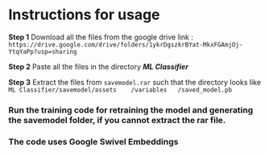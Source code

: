 # Instructions for usage  

**Step 1** Download all the files from the google drive link : `https://drive.google.com/drive/folders/1ykrDgszkrBYat-MkxFGAmjOj-YtqYaPp?usp=sharing`  

**Step 2** Paste all the files in the directory ***ML Classifier***

**Step 3** Extract the files from ``savemodel.rar`` such that the directory looks like  
           ```
           ML Classifier/savemodel/assets   
                                   /variables  
                                   /saved_model.pb  
           ```
    
### Run the training code for retraining the model and generating the savemodel folder, if you cannot extract the rar file.  
### The code uses Google Swivel Embeddings

